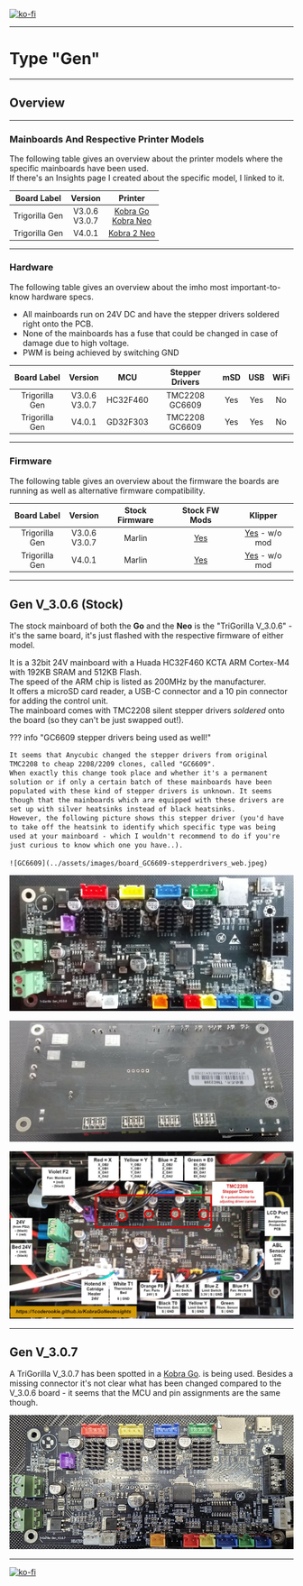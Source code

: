 <link rel=”manifest” href=”docs/manifest.webmanifest”>

[![ko-fi](https://ko-fi.com/img/githubbutton_sm.svg)](https://ko-fi.com/U6U5NPB51)  

---  

# Type "Gen"


---

## Overview  

---

### Mainboards And Respective Printer Models 

The following table gives an overview about the printer models where the specific mainboards have been used.  
If there's an Insights page I created about the specific model, I linked to it.   

| Board Label | Version | Printer |
|:-----------:|:-------:|:-------:|
| Trigorilla Gen | V3.0.6 <br> V3.0.7 | [Kobra Go](https://1coderookie.github.io/KobraGoNeoInsights/hardware/mainboard/#trigorilla-v_306-stock) <br> [Kobra Neo](https://1coderookie.github.io/KobraGoNeoInsights/hardware/mainboard/#trigorilla-v_306-stock) |
| Trigorilla Gen | V4.0.1 | [Kobra 2 Neo](https://1coderookie.github.io/Kobra2NeoInsights/hardware/mainboard/#trigorilla-v_401-stock) | 

---

### Hardware

The following table gives an overview about the imho most important-to-know hardware specs.  

- All mainboards run on 24V DC and have the stepper drivers soldered right onto the PCB.  
- None of the mainboards has a fuse that could be changed in case of damage due to high voltage.  
- PWM is being achieved by switching GND 

| Board Label | Version | MCU | Stepper Drivers | mSD | USB | WiFi | 
|:-----------:|:-------:|:---:|:---------------:|:---:|:---:|:----:|
| Trigorilla Gen | V3.0.6 <br> V3.0.7 |  HC32F460 | TMC2208 <br> GC6609 | Yes | Yes | No |
| Trigorilla Gen | V4.0.1 | GD32F303 | TMC2208 <br> GC6609 |  Yes | Yes | No |

---

### Firmware

The following table gives an overview about the firmware the boards are running as well as alternative firmware compatibility.  


| Board Label | Version | Stock Firmware | Stock FW Mods | Klipper |
|:-----------:|:-------:|:--------------:|:-------:|:-------------:|
| Trigorilla Gen | V3.0.6 <br> V3.0.7 | Marlin | [Yes](https://1coderookie.github.io/KobraGoNeoInsights/firmware/fw_marlin/#mods) | [Yes](https://github.com/1coderookie/Klipper4KobraGoNeo) - w/o mod |
| Trigorilla Gen | V4.0.1 | Marlin | [Yes](https://1coderookie.github.io/Kobra2NeoInsights/firmware/fw_marlin/#mods) | [Yes](https://github.com/1coderookie/Klipper4Kobra2series/tree/main/Kobra2Neo) - w/o mod |  



---

## Gen V_3.0.6 (Stock) 
  
The stock mainboard of both the **Go** and the **Neo** is the "TriGorilla V_3.0.6" - it's the same board, it's just flashed with the respective firmware of either model.  

It is a 32bit 24V mainboard with a Huada HC32F460 KCTA ARM Cortex-M4 with 192KB SRAM and 512KB Flash.  
The speed  of the ARM chip is listed as 200MHz by the manufacturer.  
It offers a microSD card reader, a USB-C connector and a 10 pin connector for adding the control unit.    
The mainboard comes with TMC2208 silent stepper drivers *soldered* onto the board (so they can't be just swapped out!). 

??? info "GC6609 stepper drivers being used as well!"  

    It seems that Anycubic changed the stepper drivers from original TMC2208 to cheap 2208/2209 clones, called "GC6609".  
    When exactly this change took place and whether it's a permanent solution or if only a certain batch of these mainboards have been populated with these kind of stepper drivers is unknown. It seems though that the mainboards which are equipped with these drivers are set up with silver heatsinks instead of black heatsinks.    
    However, the following picture shows this stepper driver (you'd have to take off the heatsink to identify which specific type was being used at your mainboard - which I wouldn't recommend to do if you're just curious to know which one you have..).    
    
    ![GC6609](../assets/images/board_GC6609-stepperdrivers_web.jpeg)  
    
        

  
![Mainboard TriGorilla front](assets/images/mainboard_front_web.jpg)  
  
![Mainboard TriGorilla back](assets/images/mainboard_back_web.jpg)    

![Mainboard labeled](assets/images/mainboard_complete_labeled_web.jpg)

---


## Gen V_3.0.7  

A TriGorilla V_3.0.7 has been spotted in a [Kobra Go](). is being used. Besides a missing connector it's not clear what has been changed compared to the V_3.0.6 board - it seems that the MCU and pin assignments are the same though.   

![TG v3.0.7](assets/images/mainboard_mobo-GEN307_web.jpeg)  


---

[![ko-fi](https://ko-fi.com/img/githubbutton_sm.svg)](https://ko-fi.com/U6U5NPB51)  
 
